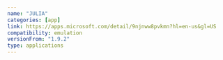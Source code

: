 ```yaml
---
name: "JULIA"
categories: [app]
link: https://apps.microsoft.com/detail/9njnww8pvkmn?hl=en-us&gl=US
compatibility: emulation
versionFrom: "1.9.2"
type: applications
---
```



